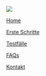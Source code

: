 <div class="footer-bar">

  <div class="footer-top-items">

[<img src="../assets/content/Logo_XS2ASandbox.png" class="logo">](https://dev-modelbank-devportal.cloud.adorsys.de/home)

  <div>

[<span class="footer-item"> Home </span>](https://dev-modelbank-devportal.cloud.adorsys.de/home)

[<span class="footer-item">Erste Schritte</span>](https://dev-modelbank-devportal.cloud.adorsys.de/getting-started)

[<span class="footer-item">Testfälle</span>](https://dev-modelbank-devportal.cloud.adorsys.de/test-cases/redirect)

[<span class="footer-item">FAQs</span>](https://dev-modelbank-devportal.cloud.adorsys.de/page/faq)

[<span class="footer-item">Kontakt</span>](https://dev-modelbank-devportal.cloud.adorsys.de/page)

  </div>
  </div>

  <div class ="social-media">

[<i class="social-media-icon fab fa-facebook-f"></i>](https://www.facebook.com/adorsysGmbH)
[<i class="social-media-icon fab fa-twitter"></i>](https://twitter.com/adorsys)
[<i class="social-media-icon fab fa-xing"></i>](https://www.xing.com/companies/adorsysgmbh%26cokg)
[<i class="social-media-icon fab fa-linkedin-in"></i>](https://www.linkedin.com/company/adorsys)

  </div>

</div>

